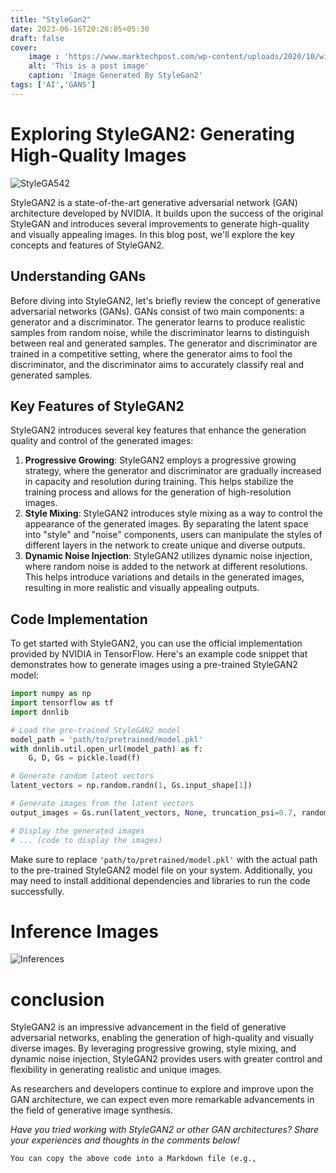 ```yaml
---
title: "StyleGan2"
date: 2023-06-16T20:26:05+05:30
draft: false
cover: 
    image : 'https://www.marktechpost.com/wp-content/uploads/2020/10/willSmith.jpg'
    alt: 'This is a post image'
    caption: 'Image Generated By StyleGan2'
tags: ['AI','GANS']
---
```

# Exploring StyleGAN2: Generating High-Quality Images

![StyleGA542](https://miro.medium.com/v2/resize:fit:692/0*nzmrf7VMLsTWt8SX)

StyleGAN2 is a state-of-the-art generative adversarial network (GAN) architecture developed by NVIDIA. It builds upon the success of the original StyleGAN and introduces several improvements to generate high-quality and visually appealing images. In this blog post, we'll explore the key concepts and features of StyleGAN2.

## Understanding GANs

Before diving into StyleGAN2, let's briefly review the concept of generative adversarial networks (GANs). GANs consist of two main components: a generator and a discriminator. The generator learns to produce realistic samples from random noise, while the discriminator learns to distinguish between real and generated samples. The generator and discriminator are trained in a competitive setting, where the generator aims to fool the discriminator, and the discriminator aims to accurately classify real and generated samples.

## Key Features of StyleGAN2

StyleGAN2 introduces several key features that enhance the generation quality and control of the generated images:

1. **Progressive Growing**: StyleGAN2 employs a progressive growing strategy, where the generator and discriminator are gradually increased in capacity and resolution during training. This helps stabilize the training process and allows for the generation of high-resolution images.
2. **Style Mixing**: StyleGAN2 introduces style mixing as a way to control the appearance of the generated images. By separating the latent space into "style" and "noise" components, users can manipulate the styles of different layers in the network to create unique and diverse outputs.
3. **Dynamic Noise Injection**: StyleGAN2 utilizes dynamic noise injection, where random noise is added to the network at different resolutions. This helps introduce variations and details in the generated images, resulting in more realistic and visually appealing outputs.

## Code Implementation

To get started with StyleGAN2, you can use the official implementation provided by NVIDIA in TensorFlow. Here's an example code snippet that demonstrates how to generate images using a pre-trained StyleGAN2 model:

```python
import numpy as np
import tensorflow as tf
import dnnlib

# Load the pre-trained StyleGAN2 model
model_path = 'path/to/pretrained/model.pkl'
with dnnlib.util.open_url(model_path) as f:
    G, D, Gs = pickle.load(f)

# Generate random latent vectors
latent_vectors = np.random.randn(1, Gs.input_shape[1])

# Generate images from the latent vectors
output_images = Gs.run(latent_vectors, None, truncation_psi=0.7, randomize_noise=True)

# Display the generated images
# ... (code to display the images)
```

Make sure to replace `'path/to/pretrained/model.pkl'` with the actual path to the pre-trained StyleGAN2 model file on your system. Additionally, you may need to install additional dependencies and libraries to run the code successfully.

# Inference Images

![Inferences](https://encrypted-tbn0.gstatic.com/images?q=tbn:ANd9GcRHT6EeYLXYkUVVq_s9Jewr3GkBXh4bq0HKrgTNAKyzKuVJBZgpKnhI7XfJrueDVnKu0xs&usqp=CAU)

# conclusion

StyleGAN2 is an impressive advancement in the field of generative adversarial networks, enabling the generation of high-quality and visually diverse images. By leveraging progressive growing, style mixing, and dynamic noise injection, StyleGAN2 provides users with greater control and flexibility in generating realistic and unique images.

As researchers and developers continue to explore and improve upon the GAN architecture, we can expect even more remarkable advancements in the field of generative image synthesis.

*Have you tried working with StyleGAN2 or other GAN architectures? Share your experiences and thoughts in the comments below!*

`You can copy the above code into a Markdown file (e.g.,`
